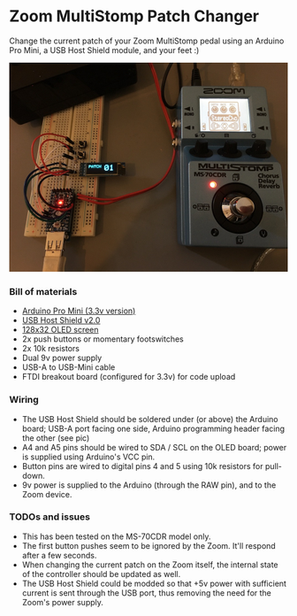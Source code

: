 # Zoom MultiStomp Patch Changer

Change the current patch of your Zoom MultiStomp pedal using an Arduino Pro Mini, a USB Host Shield module, and your feet :)

![Demo](img/demo.jpg)


### Bill of materials
- [Arduino Pro Mini (3.3v version)](img/APMv33.jpg)
- [USB Host Shield v2.0](img/UHSv2.jpg)
- [128x32 OLED screen](img/OLED.jpg)
- 2x push buttons or momentary footswitches
- 2x 10k resistors
- Dual 9v power supply
- USB-A to USB-Mini cable
- FTDI breakout board (configured for 3.3v) for code upload


### Wiring
- The USB Host Shield should be soldered under (or above) the Arduino board; USB-A port facing one side, Arduino programming header facing the other (see pic)
- A4 and A5 pins should be wired to SDA / SCL on the OLED board; power is supplied using Arduino's VCC pin.
- Button pins are wired to digital pins 4 and 5 using 10k resistors for pull-down.
- 9v power is supplied to the Arduino (through the RAW pin), and to the Zoom device.


### TODOs and issues

- This has been tested on the MS-70CDR model only.
- The first button pushes seem to be ignored by the Zoom. It'll respond after a few seconds.
- When changing the current patch on the Zoom itself, the internal state of the controller should be updated as well.
- The USB Host Shield could be modded so that +5v power with sufficient current is sent through the USB port, thus removing the need for the Zoom's power supply.


